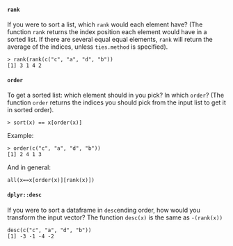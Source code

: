 #### `rank`
If you were to sort a list, which `rank` would each element have?
(The function `rank` returns the index position each element would have in a sorted list. If there are several equal equal elements, `rank` will return the average of the indices, unless `ties.method` is specified).
```
> rank(rank(c("c", "a", "d", "b"))
[1] 3 1 4 2
``` 

#### `order`
To get a sorted list: which element should in you pick? In which `order`? 
(The function `order` returns the indices you should pick from the input list to get it in sorted order).
```
> sort(x) == x[order(x)]
```
Example:
```
> order(c("c", "a", "d", "b"))
[1] 2 4 1 3
```
And in general:
```
all(x==x[order(x)][rank(x)])
```

#### `dplyr::desc`
If you were to sort a dataframe in `desc`ending order, how would you transform the input vector?
The function `desc(x)` is the same as `-(rank(x))`
```
desc(c("c", "a", "d", "b"))
[1] -3 -1 -4 -2
```

<!--stackedit_data:
eyJoaXN0b3J5IjpbMjczNzE4OTQzLDExOTY3Mzc2ODYsLTEyMD
g5OTI4NzAsMTc0NDg5NTUzNiwtMTY5NzUwNjMzNSwxNTU5Mzky
NjI3LC02MjgyOTE3OTUsLTEzNjA3NTcxMzYsMTkwMTE4MzgzOV
19
-->